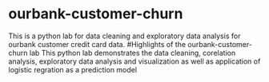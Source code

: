 # ourbank-customer-churn
This is a python lab for data cleaning and exploratory data analysis for ourbank customer credit card data.
#Highlights of the ourbank-customer-churn lab
This python lab demonstrates the data cleaning, corelation analysis, exploratory data analysis and visualization as well as application of logistic regration as a prediction model
